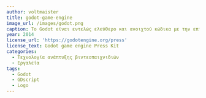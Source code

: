 ```yaml
---
author: voltmaister
title: godot-game-engine
image_url: /images/godot.png
caption: Το Godot είναι εντελώς ελεύθερο και ανοιχτού κώδικα με την επιτρεπτική άδεια MIT. Χωρίς δεσμεύσεις, χωρίς δικαιώματα, τίποτα.Το παιχνίδι σας είναι δικό σας, μέχρι και την τελευταία γραμμή του κώδικα της μηχανής. Το Godot δίνει την δυνατότητα δημιουργίας βιντεοπαιχνιδιών τόσο 3D όσο και 2D.Τα παιχνίδια που χρησιμοποιούν το Godot μπορούν να δημιουργηθούν με μια ποικιλία γλωσσών προγραμματισμού, συμπεριλαμβανομένων των C++, C# και οποιασδήποτε άλλης γλώσσας με συνδέσεις GDNative, όπως οι Rust, Nim και D.Η Godot έχει επίσης τη δική της ενσωματωμένη γλώσσα σεναρίων, την GDScript.Η Godot περιλαμβάνει έναν επεξεργαστή σεναρίων με αυτόματη εσοχή, επισήμανση συντακτικού και συμπλήρωση κώδικα. Διαθέτει επίσης έναν αποσφαλματωτή με δυνατότητα ορισμού σημείων διακοπής και βηματισμού του προγράμματος.
year: 2014
license_url: 'https://godotengine.org/press'
license_text: Godot game engine Press Kit
categories:
  - Τεχνολογία ανάπτυξης βιντεοπαιχνιδιών 
  - Εργαλεία
tags:
  - Godot
  - GDscript
  - Logo
---
```

